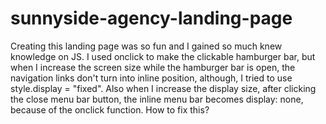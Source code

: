 # sunnyside-agency-landing-page
Creating this landing page was so fun and I gained so much knew knowledge on JS. I used onclick to make the clickable hamburger bar, but when I increase the screen size while the hamburger bar is open, the navigation links don't turn into inline position, although, I tried to use style.display = "fixed". Also when I increase the display size, after clicking the close menu bar button, the inline menu bar becomes display: none, because of the onclick function. How to fix this?
